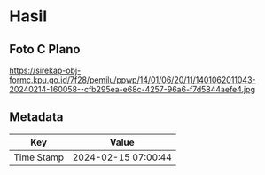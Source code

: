 # Hasil

## Foto C Plano

https://sirekap-obj-formc.kpu.go.id/7f28/pemilu/ppwp/14/01/06/20/11/1401062011043-20240214-160058--cfb295ea-e68c-4257-96a6-f7d5844aefe4.jpg


## Metadata

| Key        | Value               |
| ---------- | ------------------- |
| Time Stamp | 2024-02-15 07:00:44 |



